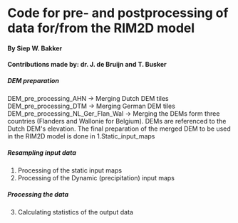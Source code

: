# Code for pre- and postprocessing of data for/from the RIM2D model
#### By Siep W. Bakker 
#### Contributions made by: dr. J. de Bruijn and T. Busker

##### DEM preparation
DEM_pre_processing_AHN -> Merging Dutch DEM tiles
DEM_pre_processing_DTM -> Merging German DEM tiles
DEM_pre_processing_NL_Ger_Flan_Wal -> Merging the DEMs form three countries (Flanders and Wallonie for Belgium). DEMs are referenced to the Dutch DEM's elevation.
The final preparation of the merged DEM to be used in the RIM2D model is done in 1.Static_input_maps

##### Resampling input data 
1. Processing of the static input maps
2. Processing of the Dynamic (precipitation) input maps

##### Processing the data
3. Calculating statistics of the output data
